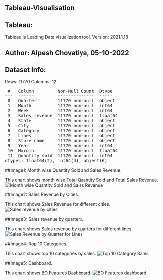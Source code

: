 ## Tableau-Visualisation
## Tableau:
Tableau is Leading Data visualization tool.
Version: 2021.1.18
## Author: Alpesh Chovatiya, 05-10-2022
## Dataset Info:
Rows: 11770
Columns: 12

<pre>
 #   Column         Non-Null Count  Dtype  
---  ------         --------------  -----  
 0   Quarter        11770 non-null  object
 1   Month          11770 non-null  int64  
 2   Week           11770 non-null  int64  
 3   Sales revenue  11770 non-null  float64
 4   State          11770 non-null  object 
 5   City           11770 non-null  object 
 6   Category       11770 non-null  object 
 7   Lines          11770 non-null  object 
 8   Store name     11770 non-null  object 
 9   Year           11770 non-null  int64  
 10  Margin         11770 non-null  float64
 11  Quantity sold  11770 non-null  int64  
dtypes: float64(2), int64(4), object(6)
</pre>
##Image1: Month wise Quantity Sold and Sales Revenue. 

This chart shows month wise Total Quantity Sold and Total Sales Revenue.
![Month wise Quantity Sold and Sales Revenue](https://user-images.githubusercontent.com/114546267/194349949-bdd996cf-a999-4150-bf58-f18846ad8caa.png)

##Image2: Sales Revenue by Cities. 

This chart shows Sales Revenue for different cities.
![Sales revenue by cities](https://user-images.githubusercontent.com/114546267/194210091-f520ecdb-efd3-4970-9cea-7f1bf9ee9e16.png)

##Image3: Sales revenue by quarters. 

This chart shows Sales revenue by quarters for different lines.
![Sales Revenue by Quarter for Lines](https://user-images.githubusercontent.com/114546267/194210203-d0149636-223a-40b4-8e4a-779e27d63d5a.png)

##Image4: Rop 10 Categories. 

This chart shows top 10 categories by sales.
![Top 10 Category Sales](https://user-images.githubusercontent.com/114546267/194210256-65a2b481-1864-47d8-aad4-dd44fde92138.png)

##Image5: Dashboard. 

This chart shows BO Features Dashboard.
![BO Features dashboard](https://user-images.githubusercontent.com/114546267/194210314-265795b4-4598-4b24-8e29-077955ab6e9f.png)
